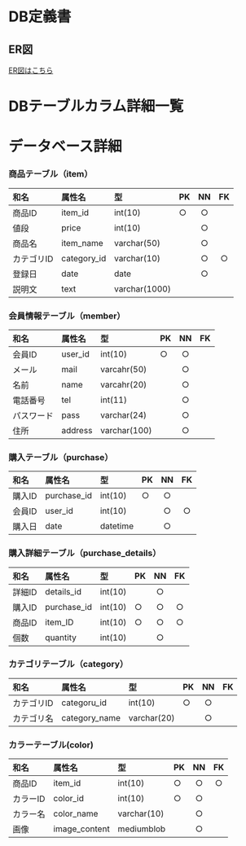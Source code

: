 # DB定義書
 ## ER図
 [ER図はこちら]( https://github.com/Aso2001007/System4/blob/main/06_DB/ER%E5%9B%B3.md "ER図はこちら" )

 # DBテーブルカラム詳細一覧

 # データベース詳細

 ### 商品テーブル（item）
 |和名|属性名|型|PK|NN|FK|
 |:---|:---|:---|:---|:---:|:----:|
 |商品ID|item_id|int(10)|○|○||
 |値段|price|int(10)||○||
 |商品名|item_name|varchar(50)||○||
 |カテゴリID|category_id|varchar(10)||○|○|
 |登録日|date|date||○||
 |説明文|text|varchar(1000)||||

 ### 会員情報テーブル（member）
 |和名|属性名|型|PK|NN|FK|
 |:---|:---|:---|:---|:---:|:----:|
 |会員ID|user_id|int(10)|○|○||
 |メール|mail|varcahr(50)||○||
 |名前|name|varcahr(20)||○||
 |電話番号|tel|int(11)||○||
 |パスワード|pass|varchar(24)||○||
 |住所|address|varchar(100)||○||

 ### 購入テーブル（purchase）
 |和名|属性名|型|PK|NN|FK|
 |:---|:---|:---|:---|:---:|:----:|
 |購入ID|purchase_id|int(10)|○|○||
 |会員ID|user_id|int(10)||○|○|
 |購入日|date|datetime||○||

 ### 購入詳細テーブル（purchase_details）
 |和名|属性名|型|PK|NN|FK|
 |:---|:---|:---|:---|:---:|:----:|
 |詳細ID|details_id|int(10)||○||
 |購入ID|purchase_id|int(10)|○|○|○|
 |商品ID|item_ID|int(10)|○|○|○|
 |個数|quantity|int(10)||○||

 ### カテゴリテーブル（category）
 |和名|属性名|型|PK|NN|FK|
 |:---|:---|:---|:---|:---:|:----:|
 |カテゴリID|categoru_id|int(10)|○|○||
 |カテゴリ名|category_name|varchar(20)||○||

 ### カラーテーブル(color)
 |和名|属性名|型|PK|NN|FK|
 |:---|:---|:---|:---|:---:|:----:|
 |商品ID|item_id|int(10)|○|○|○|
 |カラーID|color_id|int(10)|○|○||
 |カラー名|color_name|varchar(10)||○||
 |画像|image_content|mediumblob||○||
